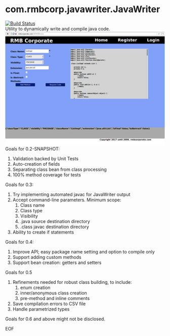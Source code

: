 # com.rmbcorp.javawriter.JavaWriter

[![Build Status](https://travis-ci.org/robertbrako/JavaWriter.svg?branch=master)](https://travis-ci.org/robertbrako/JavaWriter)
<br>
Utility to dynamically write and compile java code.
![Sample Server](./sampleServer.png)
Goals for 0.2-SNAPSHOT:
  1. Validation backed by Unit Tests
  2. Auto-creation of fields
  3. Separating class bean from class processing
  4. 100% method coverage for tests

Goals for 0.3:
  1. Try implementing automated javac for JavaWriter output
  2. Accept command-line parameters.  Minimum scope:
     1. Class name
     2. Class type
     3. Visibility
     4. .java source destination directory
     5. .class javac destination directory
  3. Ability to create if statements

Goals for 0.4:
  1. Improve API; easy package name setting and option to compile only
  2. Support adding custom methods
  3. Support bean creation: getters and setters

Goals for 0.5
  1. Refinements needed for robust class building, to include:
     1. enum creation
     2. inner/anonymous class creation
     3. pre-method and inline comments
  2. Save compilation errors to CSV file
  3. Handle parametrized types

Goals for 0.6 and above might not be disclosed.

EOF